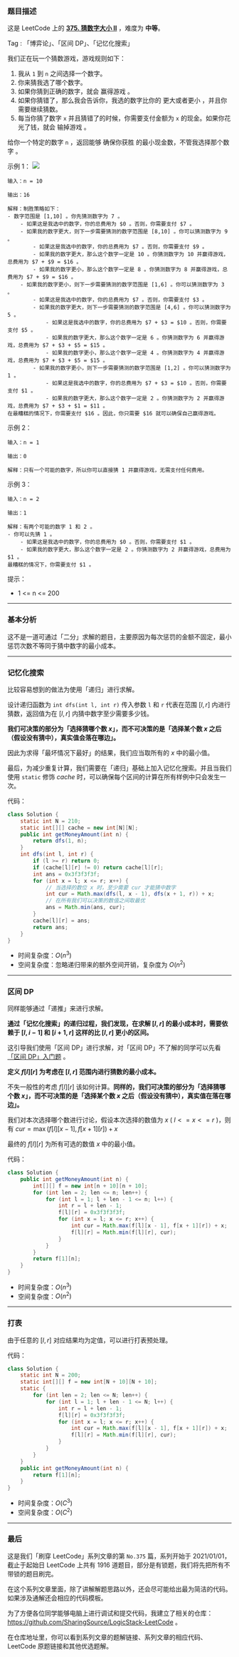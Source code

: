 ### 题目描述

这是 LeetCode 上的 **[375. 猜数字大小 II](https://leetcode-cn.com/problems/guess-number-higher-or-lower-ii/solution/gong-shui-san-xie-yi-ti-shuang-jie-ji-yi-92e5/)** ，难度为 **中等**。

Tag : 「博弈论」、「区间 DP」、「记忆化搜索」



我们正在玩一个猜数游戏，游戏规则如下：
1. 我从 `1` 到 `n` 之间选择一个数字。
2. 你来猜我选了哪个数字。
3. 如果你猜到正确的数字，就会 赢得游戏 。
4. 如果你猜错了，那么我会告诉你，我选的数字比你的 更大或者更小 ，并且你需要继续猜数。
5. 每当你猜了数字 `x` 并且猜错了的时候，你需要支付金额为 `x` 的现金。如果你花光了钱，就会 输掉游戏 。

给你一个特定的数字 `n` ，返回能够 确保你获胜 的最小现金数，不管我选择那个数字 。



示例 1：
![](https://assets.leetcode.com/uploads/2020/09/10/graph.png)

```
输入：n = 10

输出：16

解释：制胜策略如下：
- 数字范围是 [1,10] 。你先猜测数字为 7 。
    - 如果这是我选中的数字，你的总费用为 $0 。否则，你需要支付 $7 。
    - 如果我的数字更大，则下一步需要猜测的数字范围是 [8,10] 。你可以猜测数字为 9 。
        - 如果这是我选中的数字，你的总费用为 $7 。否则，你需要支付 $9 。
        - 如果我的数字更大，那么这个数字一定是 10 。你猜测数字为 10 并赢得游戏，总费用为 $7 + $9 = $16 。
        - 如果我的数字更小，那么这个数字一定是 8 。你猜测数字为 8 并赢得游戏，总费用为 $7 + $9 = $16 。
    - 如果我的数字更小，则下一步需要猜测的数字范围是 [1,6] 。你可以猜测数字为 3 。
        - 如果这是我选中的数字，你的总费用为 $7 。否则，你需要支付 $3 。
        - 如果我的数字更大，则下一步需要猜测的数字范围是 [4,6] 。你可以猜测数字为 5 。
            - 如果这是我选中的数字，你的总费用为 $7 + $3 = $10 。否则，你需要支付 $5 。
            - 如果我的数字更大，那么这个数字一定是 6 。你猜测数字为 6 并赢得游戏，总费用为 $7 + $3 + $5 = $15 。
            - 如果我的数字更小，那么这个数字一定是 4 。你猜测数字为 4 并赢得游戏，总费用为 $7 + $3 + $5 = $15 。
        - 如果我的数字更小，则下一步需要猜测的数字范围是 [1,2] 。你可以猜测数字为 1 。
            - 如果这是我选中的数字，你的总费用为 $7 + $3 = $10 。否则，你需要支付 $1 。
            - 如果我的数字更大，那么这个数字一定是 2 。你猜测数字为 2 并赢得游戏，总费用为 $7 + $3 + $1 = $11 。
在最糟糕的情况下，你需要支付 $16 。因此，你只需要 $16 就可以确保自己赢得游戏。
```
示例 2：
```
输入：n = 1

输出：0

解释：只有一个可能的数字，所以你可以直接猜 1 并赢得游戏，无需支付任何费用。
```
示例 3：
```
输入：n = 2

输出：1

解释：有两个可能的数字 1 和 2 。
- 你可以先猜 1 。
    - 如果这是我选中的数字，你的总费用为 $0 。否则，你需要支付 $1 。
    - 如果我的数字更大，那么这个数字一定是 2 。你猜测数字为 2 并赢得游戏，总费用为 $1 。
最糟糕的情况下，你需要支付 $1 。
```

提示：
* 1 <= n <= 200

---

### 基本分析

这不是一道可通过「二分」求解的题目，主要原因为每次惩罚的金额不固定，最小惩罚次数不等同于猜中数字的最小成本。

---

### 记忆化搜索

比较容易想到的做法为使用「递归」进行求解。

设计递归函数为 `int dfs(int l, int r)` 传入参数 `l` 和 `r` 代表在范围 $[l, r]$ 内进行猜数，返回值为在 $[l, r]$ 内猜中数字至少需要多少钱。

**我们可决策的部分为「选择猜哪个数 $x$」，而不可决策的是「选择某个数 $x$ 之后（假设没有猜中），真实值会落在哪边」。**

因此为求得「最坏情况下最好」的结果，我们应当取所有的 $x$ 中的最小值。

最后，为减少重复计算，我们需要在「递归」基础上加入记忆化搜索。并且当我们使用 `static` 修饰 $cache$ 时，可以确保每个区间的计算在所有样例中只会发生一次。

代码：
```java
class Solution {
    static int N = 210;
    static int[][] cache = new int[N][N];
    public int getMoneyAmount(int n) {
        return dfs(1, n);
    }
    int dfs(int l, int r) {
        if (l >= r) return 0;
        if (cache[l][r] != 0) return cache[l][r];
        int ans = 0x3f3f3f3f;
        for (int x = l; x <= r; x++) {
            // 当选择的数位 x 时，至少需要 cur 才能猜中数字
            int cur = Math.max(dfs(l, x - 1), dfs(x + 1, r)) + x;
            // 在所有我们可以决策的数值之间取最优
            ans = Math.min(ans, cur);
        }
        cache[l][r] = ans;
        return ans;
    }
}
```
* 时间复杂度：$O(n^3)$
* 空间复杂度：忽略递归带来的额外空间开销，复杂度为 $O(n^2)$

---

### 区间 DP

同样能够通过「递推」来进行求解。

**通过「记忆化搜索」的递归过程，我们发现，在求解 $[l, r]$ 的最小成本时，需要依赖于 $[l, i - 1]$ 和 $[i + 1, r]$ 这样的比 $[l, r]$ 更小的区间。**

这引导我们使用「区间 DP」进行求解，对「区间 DP」不了解的同学可以先看 [「区间 DP」入门题](https://mp.weixin.qq.com/s?__biz=MzU4NDE3MTEyMA==&mid=2247489400&idx=1&sn=0b629d3669329a6bf4f6ec71c2571ce7&chksm=fd9cbc67caeb357132fe0a1ca6240e2183748d94039100f539193d3eeb1dc223e0ddd4aa9584&token=2094656911&lang=zh_CN#rd) 。

**定义 $f[l][r]$ 为考虑在 $[l, r]$ 范围内进行猜数的最小成本。**

不失一般性的考虑 $f[l][r]$ 该如何计算。**同样的，我们可决策的部分为「选择猜哪个数 $x$」，而不可决策的是「选择某个数 $x$ 之后（假设没有猜中），真实值在落在哪边」。** 

我们对本次选择哪个数进行讨论，假设本次选择的数值为 $x$ ( $l <= x <= r$ )，则有 $cur = \max(f[l][x - 1], f[x + 1][r]) + x$

最终的 $f[l][r]$ 为所有可选的数值 $x$ 中的最小值。

代码：
```java
class Solution {
    public int getMoneyAmount(int n) {
        int[][] f = new int[n + 10][n + 10];
        for (int len = 2; len <= n; len++) {
            for (int l = 1; l + len - 1 <= n; l++) {
                int r = l + len - 1;
                f[l][r] = 0x3f3f3f3f;
                for (int x = l; x <= r; x++) {
                    int cur = Math.max(f[l][x - 1], f[x + 1][r]) + x;
                    f[l][r] = Math.min(f[l][r], cur);
                }
            }
        }
        return f[1][n];
    }
}
```
* 时间复杂度：$O(n^3)$
* 空间复杂度：$O(n^2)$

---

### 打表

由于任意的 $[l,r]$ 对应结果均为定值，可以进行打表预处理。

代码：
```java
class Solution {
    static int N = 200;
    static int[][] f = new int[N + 10][N + 10];
    static {
        for (int len = 2; len <= N; len++) {
            for (int l = 1; l + len - 1 <= N; l++) {
                int r = l + len - 1;
                f[l][r] = 0x3f3f3f3f;
                for (int x = l; x <= r; x++) {
                    int cur = Math.max(f[l][x - 1], f[x + 1][r]) + x;
                    f[l][r] = Math.min(f[l][r], cur);
                }
            }
        }
    }
    public int getMoneyAmount(int n) {
        return f[1][n];
    }
}
```
* 时间复杂度：$O(C^3)$
* 空间复杂度：$O(C^2)$


---

### 最后

这是我们「刷穿 LeetCode」系列文章的第 `No.375` 篇，系列开始于 2021/01/01，截止于起始日 LeetCode 上共有 1916 道题目，部分是有锁题，我们将先把所有不带锁的题目刷完。

在这个系列文章里面，除了讲解解题思路以外，还会尽可能给出最为简洁的代码。如果涉及通解还会相应的代码模板。

为了方便各位同学能够电脑上进行调试和提交代码，我建立了相关的仓库：https://github.com/SharingSource/LogicStack-LeetCode 。

在仓库地址里，你可以看到系列文章的题解链接、系列文章的相应代码、LeetCode 原题链接和其他优选题解。

